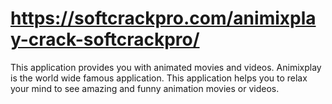 # https://softcrackpro.com/animixplay-crack-softcrackpro/
 This application provides you with animated movies and videos. Animixplay is the world wide famous application. This application helps you to relax your mind to see amazing and funny animation movies or videos. 
